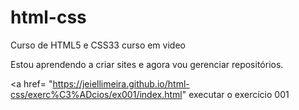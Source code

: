 # html-css
 Curso de HTML5 e CSS33 curso em video

 Estou aprendendo a criar sites e agora vou gerenciar repositórios.

 <a href= "https://jeiellimeira.github.io/html-css/exerc%C3%ADcios/ex001/index.html" executar o exercício 001 </a>
